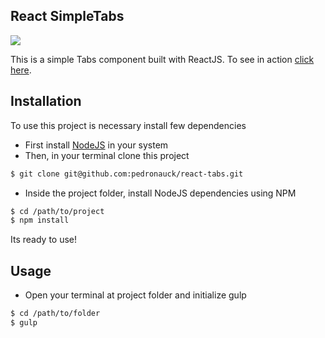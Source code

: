 React SimpleTabs
----

![](http://cl.ly/image/2j140K042X0k/Screen%20Shot%202014-07-29%20at%2006.48.16.png)

This is a simple Tabs component built with ReactJS. To see in action [click here](http://embed.plnkr.co/p6YVUK/preview).

## Installation

To use this project is necessary install few dependencies
- First install [NodeJS](http://www.nodejs.org) in your system
- Then, in your terminal clone this project
```bash
$ git clone git@github.com:pedronauck/react-tabs.git
```
- Inside the project folder, install NodeJS dependencies using NPM
```bash
$ cd /path/to/project
$ npm install
```

Its ready to use!

## Usage

- Open your terminal at project folder and initialize gulp
```bash
$ cd /path/to/folder
$ gulp
```
